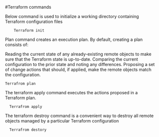 #Terraform commands

Below command is used to initialize a working directory containing Terraform configuration files
        
        Terraform init
        
Plan command creates an execution plan. By default, creating a plan consists of:

   Reading the current state of any already-existing remote objects to make sure that the Terraform state is up-to-date.
   Comparing the current configuration to the prior state and noting any differences.
   Proposing a set of change actions that should, if applied, make the remote objects match the configuration.    
   
    Terrafrom plan
   
The terraform apply command executes the actions proposed in a Terraform plan.   

      Terrafrom apply
      
The terraform destroy command is a convenient way to destroy all remote objects managed by a particular Terraform configuration    

      Terrafrom destory
